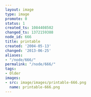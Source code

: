 ```yaml
---
layout: image
type: image
promote: 0
status: 1
created_ts: 1084408502
changed_ts: 1372159388
node_id: 666
title: printable
created: '2004-05-13'
changed: '2013-06-25'
aliases:
- "/node/666/"
permalink: "/node/666/"
tags:
- Older
images:
- src: image/images/printable-666.png
  name: printable-666.png
---
```


